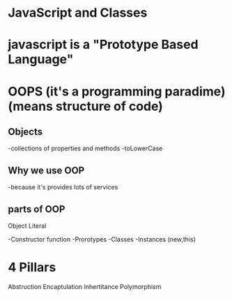 
# JavaScript and Classes 
# javascript is a "Prototype Based Language"


# OOPS (it's a programming paradime)(means structure of code)

## Objects
-collections of properties and methods
-toLowerCase

## Why we use OOP
-because it's provides lots of services

## parts of OOP
Object Literal

-Constructor function
-Prorotypes
-Classes
-Instances (new,this)

# 4 Pillars
Abstruction
Encaptulation
Inhertitance
Polymorphism



<!-- After those thing all the topic are related to oops theory part so if want then wan -->